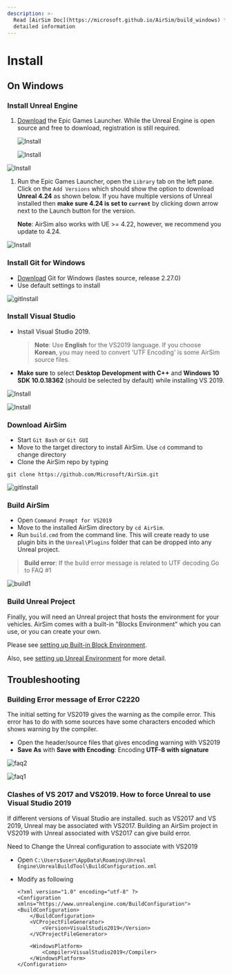 ```yaml
---
description: >-
  Read [AirSim Doc](https://microsoft.github.io/AirSim/build_windows) for more
  detailed information
---
```


# Install

## On Windows

### Install Unreal Engine

1. [Download](https://www.unrealengine.com/download) the Epic Games Launcher. While the Unreal Engine is open source and free to download, registration is still required.

   ![Install](../../../.gitbook/assets/install1.jpg)

   ![Install](../../../.gitbook/assets/install1.jpg)

![Install](../../../.gitbook/assets/install1.jpg)

1. Run the Epic Games Launcher, open the `Library` tab on the left pane. Click on the `Add Versions` which should show the option to download **Unreal 4.24** as shown below. If you have multiple versions of Unreal installed then **make sure 4.24 is set to `current`** by clicking down arrow next to the Launch button for the version.

   **Note**: AirSim also works with UE &gt;= 4.22, however, we recommend you update to 4.24.

![Install](../../../.gitbook/assets/install2.jpg)

### Install Git for Windows

* [Download](https://git-scm.com/) Git for Windows \(lastes source, release 2.27.0\)
* Use default settings to install

![gitInstall](../../../.gitbook/assets/gitInstall.jpg)

### Install Visual Studio

* Install Visual Studio 2019.

  > **Note**: Use **English** for the VS2019 language. If you choose **Korean**, you may need to convert 'UTF Encoding' is some AirSim source files.

* **Make sure** to select **Desktop Development with C++** and **Windows 10 SDK 10.0.18362** \(should be selected by default\) while installing VS 2019.

![Install](../../../.gitbook/assets/install_vs1.jpg)

![Install](../../../.gitbook/assets/install_vs2.jpg)

### Download AirSim

* Start `Git Bash` or `Git GUI`
* Move to the target directory to install AirSim. Use `cd` command to change directory
* Clone the AirSim repo by typing

```text
git clone https://github.com/Microsoft/AirSim.git
```

![gitInstall](../../../.gitbook/assets/clone1.jpg)

### Build AirSim

* Open `Command Prompt for VS2019`
* Move to the installed AirSim directory by `cd AirSim`.
* Run `build.cmd` from the command line. This will create ready to use plugin bits in the `Unreal\Plugins` folder that can be dropped into any Unreal project.

> **Build error**: If the build error message is related to UTF decoding Go to FAQ \#1

![build1](../../../.gitbook/assets/build1.jpg)

### Build Unreal Project

Finally, you will need an Unreal project that hosts the environment for your vehicles. AirSim comes with a built-in "Blocks Environment" which you can use, or you can create your own.

Please see [setting up Built-in Block Environment](../tutorial/tutorial_block.md).

Also, see [setting up Unreal Environment](https://microsoft.github.io/AirSim/unreal_proj/) for more detail.

## Troubleshooting

### Building Error message of Error C2220

The initial setting for VS2019 gives the warning as the compile error. This error has to do with some sources have some characters encoded which shows warning by the compiler.

* Open the header/source files that gives encoding warning with VS2019
* **Save As** with **Save with Encoding**: Encoding **UTF-8 with signature**

![faq2](../../../.gitbook/assets/faq2.jpg)

![faq1](../../../.gitbook/assets/FAQ1.jpg)

### Clashes of VS 2017 and VS2019. How to force Unreal to use Visual Studio 2019

If different versions of Visual Studio are installed. such as VS2017 and VS 2019, Unreal may be associated with VS2017. Building an AirSim project in VS2019 with Unreal associated with VS2017 can give build error.

Need to Change the Unreal configuration to associate with VS2019

* Open `C:\Users$user\AppData\Roaming\Unreal Engine\UnrealBuildTool\BuildConfiguration.xml`
* Modify as following

  ```markup
  <?xml version="1.0" encoding="utf-8" ?>
  <Configuration xmlns="https://www.unrealengine.com/BuildConfiguration">
  <BuildConfiguration>
      </BuildConfiguration>
      <VCProjectFileGenerator>
          <Version>VisualStudio2019</Version>
      </VCProjectFileGenerator>

      <WindowsPlatform>
          <Compiler>VisualStudio2019</Compiler>
      </WindowsPlatform>
  </Configuration>
  ```



